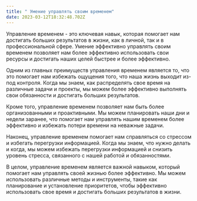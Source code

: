 ```yaml
---
title: " Умение управлять своим временем"
date: 2023-03-12T18:32:48.702Z
---
```

<!--StartFragment-->

Управление временем - это ключевая навык, которая помогает нам достигать больших результатов в жизни, как в личной, так и в профессиональной сфере. Умение эффективно управлять своим временем позволяет нам более эффективно использовать свои ресурсы и достигать наших целей быстрее и более эффективно.

Одним из главных преимуществ управления временем является то, что это помогает нам избежать ощущения того, что наша жизнь выходит из-под контроля. Когда мы знаем, как распределять свое время на различные задачи и проекты, мы можем более эффективно выполнять свои обязанности и достигать больших результатов.

Кроме того, управление временем позволяет нам быть более организованными и проактивными. Мы можем планировать наши дни и недели заранее, что помогает нам управлять нашим временем более эффективно и избежать потери времени на неважные задачи.

Наконец, управление временем помогает нам справляться со стрессом и избегать перегрузки информацией. Когда мы знаем, что нужно делать и когда, мы можем избежать перегрузки информацией и снизить уровень стресса, связанного с нашей работой и обязанностями.

В целом, управление временем является важной навыком, который помогает нам управлять своей жизнью более эффективно. Мы можем использовать различные методы и инструменты, такие как планирование и установление приоритетов, чтобы эффективно использовать свое время и достигать больших результатов в жизни.

<!--EndFragment-->
